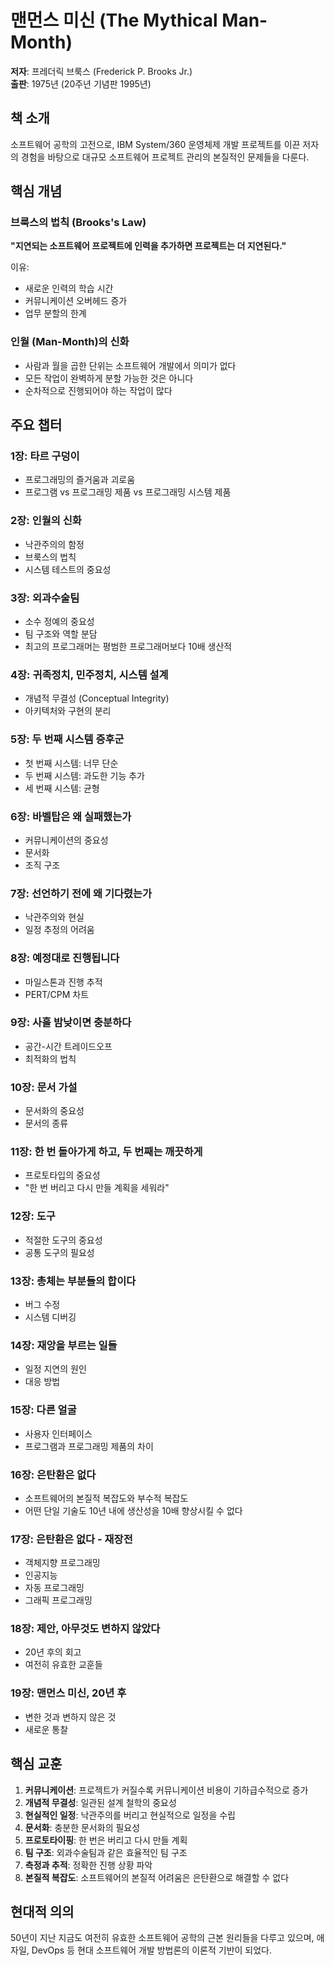 # 맨먼스 미신 (The Mythical Man-Month)

**저자**: 프레더릭 브룩스 (Frederick P. Brooks Jr.)  
**출판**: 1975년 (20주년 기념판 1995년)

## 책 소개

소프트웨어 공학의 고전으로, IBM System/360 운영체제 개발 프로젝트를 이끈 저자의 경험을 바탕으로 대규모 소프트웨어 프로젝트 관리의 본질적인 문제들을 다룬다.

## 핵심 개념

### 브룩스의 법칙 (Brooks's Law)

**"지연되는 소프트웨어 프로젝트에 인력을 추가하면 프로젝트는 더 지연된다."**

이유:

- 새로운 인력의 학습 시간
- 커뮤니케이션 오버헤드 증가
- 업무 분할의 한계

### 인월 (Man-Month)의 신화

- 사람과 월을 곱한 단위는 소프트웨어 개발에서 의미가 없다
- 모든 작업이 완벽하게 분할 가능한 것은 아니다
- 순차적으로 진행되어야 하는 작업이 많다

## 주요 챕터

### 1장: 타르 구덩이

- 프로그래밍의 즐거움과 괴로움
- 프로그램 vs 프로그래밍 제품 vs 프로그래밍 시스템 제품

### 2장: 인월의 신화

- 낙관주의의 함정
- 브룩스의 법칙
- 시스템 테스트의 중요성

### 3장: 외과수술팀

- 소수 정예의 중요성
- 팀 구조와 역할 분담
- 최고의 프로그래머는 평범한 프로그래머보다 10배 생산적

### 4장: 귀족정치, 민주정치, 시스템 설계

- 개념적 무결성 (Conceptual Integrity)
- 아키텍처와 구현의 분리

### 5장: 두 번째 시스템 증후군

- 첫 번째 시스템: 너무 단순
- 두 번째 시스템: 과도한 기능 추가
- 세 번째 시스템: 균형

### 6장: 바벨탑은 왜 실패했는가

- 커뮤니케이션의 중요성
- 문서화
- 조직 구조

### 7장: 선언하기 전에 왜 기다렸는가

- 낙관주의와 현실
- 일정 추정의 어려움

### 8장: 예정대로 진행됩니다

- 마일스톤과 진행 추적
- PERT/CPM 차트

### 9장: 사흘 밤낮이면 충분하다

- 공간-시간 트레이드오프
- 최적화의 법칙

### 10장: 문서 가설

- 문서화의 중요성
- 문서의 종류

### 11장: 한 번 돌아가게 하고, 두 번째는 깨끗하게

- 프로토타입의 중요성
- "한 번 버리고 다시 만들 계획을 세워라"

### 12장: 도구

- 적절한 도구의 중요성
- 공통 도구의 필요성

### 13장: 총체는 부분들의 합이다

- 버그 수정
- 시스템 디버깅

### 14장: 재앙을 부르는 일들

- 일정 지연의 원인
- 대응 방법

### 15장: 다른 얼굴

- 사용자 인터페이스
- 프로그램과 프로그래밍 제품의 차이

### 16장: 은탄환은 없다

- 소프트웨어의 본질적 복잡도와 부수적 복잡도
- 어떤 단일 기술도 10년 내에 생산성을 10배 향상시킬 수 없다

### 17장: 은탄환은 없다 - 재장전

- 객체지향 프로그래밍
- 인공지능
- 자동 프로그래밍
- 그래픽 프로그래밍

### 18장: 제안, 아무것도 변하지 않았다

- 20년 후의 회고
- 여전히 유효한 교훈들

### 19장: 맨먼스 미신, 20년 후

- 변한 것과 변하지 않은 것
- 새로운 통찰

## 핵심 교훈

1. **커뮤니케이션**: 프로젝트가 커질수록 커뮤니케이션 비용이 기하급수적으로 증가
2. **개념적 무결성**: 일관된 설계 철학의 중요성
3. **현실적인 일정**: 낙관주의를 버리고 현실적으로 일정을 수립
4. **문서화**: 충분한 문서화의 필요성
5. **프로토타이핑**: 한 번은 버리고 다시 만들 계획
6. **팀 구조**: 외과수술팀과 같은 효율적인 팀 구조
7. **측정과 추적**: 정확한 진행 상황 파악
8. **본질적 복잡도**: 소프트웨어의 본질적 어려움은 은탄환으로 해결할 수 없다

## 현대적 의의

50년이 지난 지금도 여전히 유효한 소프트웨어 공학의 근본 원리들을 다루고 있으며, 애자일, DevOps 등 현대 소프트웨어 개발 방법론의 이론적 기반이 되었다.
